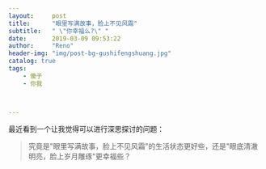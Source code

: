 ```yaml
---
layout:     post
title:      "眼里写满故事，脸上不见风霜"
subtitle:   " \"你幸福么?\" "
date:       2019-03-09 09:53:22
author:     "Reno"
header-img: "img/post-bg-gushifengshuang.jpg"
catalog: true
tags:
    - 傻子
    - 你我



---
```


最近看到一个让我觉得可以进行深思探讨的问题：

> 究竟是"眼里写满故事，脸上不见风霜"的生活状态更好些，还是"眼底清澈明亮，脸上岁月雕琢"更幸福些？

